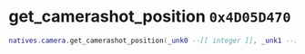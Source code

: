 # get_camerashot_position `0x4D05D470`

```lua
natives.camera.get_camerashot_position(_unk0 --[[ integer ]], _unk1 --[[ integer ]])
```